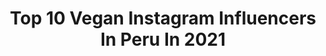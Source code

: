 ---
title: Top 10 Vegan Instagram Influencers In Peru In 2021
description: >-
  Find top vegan Instagram influencers in Peru in 2021. Most popular hashtags: #veganfood #vegan #halloween #food.
platform: Instagram
hits: 21
text_top: Analyze the best Instagram profiles on inBeat.
text_bottom: Our database aggregates 21 Instagram influencers like this in Peru for you to connect with.
profiles:
  - username: "veggienazi"
    fullname: >-
      NAZARENA GARCÍA-RADA
    bio: >-
      • Real food has mud not blood •   Me dicen Nazi por Nazarena 🌼 Vegan | Sportaholic
    location: "Peru"
    followers: 43894
    engagement: 1856
    commentsToLikes: 0.097723
    id: ck6u7eyral4910j71g3r37h1k
    verified: false
    hashtags: "#chok"
  - username: "green.eats_"
    fullname: >-
      Luciana Jáuregui
    bio: >-
      Bienvenido a mi cocina👩🏻‍🍳! Acompáñame a crear recetas saludables, conscientes y deliciosas juntos💚 🌿Vegan 📍Lima-Perú 💌 lucianaajauregui@gmail.com
    location: "Peru"
    followers: 4463
    engagement: 577
    commentsToLikes: 0.164843
    id: ckaorhgr3n8hc0i78f88e2yct
    verified: false
    hashtags: "#food, #healthylifestyle, #veganfood, #whatveganseat"
  - username: "aguscosta7"
    fullname: >-
      A G U S   C O S T A  🍃
    bio: >-
      • 23 🌀 • Vegano 🌱 • Bailarín 🌌 • Coreógrafo 🧠 • De la tierra 🌎 • Viajero ✈ • WeiBers 🐯 • SBX 🐍 • @sbx_convencion 💥
    location: "Peru"
    followers: 21119
    engagement: 748
    commentsToLikes: 0.041712
    id: ck5zqhskqumjv0i14omd4rtxn
    verified: false
    hashtags: "#freestyle, #fuki, #uruguay, #zarpado"
  - username: "pallardelly"
    fullname: >-
      Fernando Pallardelly
    bio: >-
      🇵🇪 Lima 📍 Vegano 🌱 Dancer #Ferre33 ￼🎤 @yankenpo.m
    location: "Peru"
    followers: 25300
    engagement: 351
    commentsToLikes: 0.022462
    id: ck5zrcf59wbqk0i140z67ldju
    verified: false
    hashtags: "#elpoderdelahora, #quedateencasa, #graciasporleerme, #graciasportuaporte"
  - username: "giulianavegana"
    fullname: >-
      GIULIANA
    bio: >-
      👩‍🍳 #Cocinera vegana hecha en casa 🎥 Hago recetas accesibles!!! 🌙 Informo e ilustro sobre #veganismo ❤️ Co-founder @muru_oficial & @fempira
    location: "Peru"
    followers: 10453
    engagement: 626
    commentsToLikes: 0.083191
    id: ckf5uem54kmbk0j23flrglwiv
    verified: false
    hashtags: "#veganlife, #instamoment, #sweet, #comidavegana"
  - username: "ceciliakatz"
    fullname: >-
      Cecilia Katz
    bio: >-
      Influencer Maquilladora/peinadora 🇦🇷 Dueña de CKM Makeup Youtube: #ceciliakatz Por cursos y productos: @ckmmakeup Animal Lover #VEGAN #CRUELTYFREE
    location: "Peru"
    followers: 29007
    engagement: 231
    commentsToLikes: 0.041259
    id: ck0twjqqqfoye0i197c58iytx
    verified: false
    hashtags: "#ceciliakatz, #halfcutcrease, #maquillaje, #fullcolormakeup"
  - username: "napoligelato"
    fullname: >-
      Napoli Gelato & Waffles
    bio: >-
      #SinCulpayConAmor 🍦Gelatos + Waffles + Postres 🌱Opciones Veganas 📲 Take Out: 934 464 647 (Wpp) 🚲 Delivery: Rappi
    location: "Peru"
    followers: 45482
    engagement: 192
    commentsToLikes: 0.031009
    id: ck5c5y06s4cui0i11xqtep6oa
    verified: false
    hashtags: "#waffles, #sinculpayconamor, #napoligelato, #encasayconamor"
  - username: "vegancatblog"
    fullname: >-
      Daniela Lizárraga
    bio: >-
      🎙🌏🐷🙋🏻‍♀️💜 📍lima, perú danilizarraga06@gmail.com
    location: "Peru"
    followers: 14229
    engagement: 621
    commentsToLikes: 0.028596
    id: ck5zxeru07vge0i1467lqepmh
    verified: false
    hashtags: "#vegancatblog, #goveganperu, #govegan, #veganrecipe"
  - username: "saidasalcedoh"
    fullname: >-
      𝕾𝖆𝖎𝖉𝖆 𝕾𝖆𝖑𝖈𝖊𝖉𝖔 𝕳𝖊𝖗𝖒𝖔𝖟𝖆
    bio: >-
      📍Lima, Perú 🇵🇪 | Karate Athlete🥋 | Plant based 🌱 Collab ➡️ saidakarlen@gmail.com CEO @bkcperu 🥉 Panam Games 2019 🥇🥉K1 / Series A 🥇🥈🥉Sud/Pan Champ
    location: "Peru"
    followers: 10548
    engagement: 1079
    commentsToLikes: 0.032600
    id: ck8tau6bmt2pp0j78p9qx8oa6
    verified: false
    hashtags: "#plantbased, #peruviangirl, #sportgirl, #trainingmotivation"
  - username: "crudiperuanos"
    fullname: >-
      Crudiperuanos
    bio: >-
      Movimiento basado en plantas 🌎 #somosuniverso #crudiperuanos #elplatitofeliz VISITA LA WEB👇
    location: "Peru"
    followers: 37090
    engagement: 80
    commentsToLikes: 0.054241
    id: ck5hp9tx8qzvm0i115w566ejj
    verified: false
    hashtags: "#lima, #veganfood, #crudiperuanos, #vegan"
---